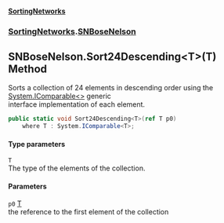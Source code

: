 #### [SortingNetworks](index.md 'index')
### [SortingNetworks](SortingNetworks.md 'SortingNetworks').[SNBoseNelson](SortingNetworks_SNBoseNelson.md 'SortingNetworks.SNBoseNelson')
## SNBoseNelson.Sort24Descending&lt;T&gt;(T) Method
Sorts a collection of 24 elements in descending order using the [System.IComparable&lt;&gt;](https://docs.microsoft.com/en-us/dotnet/api/System.IComparable-1 'System.IComparable`1') generic  
interface implementation of each element.  
```csharp
public static void Sort24Descending<T>(ref T p0)
    where T : System.IComparable<T>;
```
#### Type parameters
<a name='SortingNetworks_SNBoseNelson_Sort24Descending_T_(T)_T'></a>
`T`  
The type of the elements of the collection.
  
#### Parameters
<a name='SortingNetworks_SNBoseNelson_Sort24Descending_T_(T)_p0'></a>
`p0` [T](SortingNetworks_SNBoseNelson_Sort24Descending_T_(T).md#SortingNetworks_SNBoseNelson_Sort24Descending_T_(T)_T 'SortingNetworks.SNBoseNelson.Sort24Descending&lt;T&gt;(T).T')  
the reference to the first element of the collection
  
